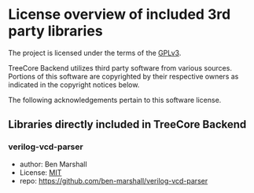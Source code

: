 # License overview of included 3rd party libraries

The project is licensed under the terms of the [GPLv3](LICENSE).

TreeCore Backend utilizes third party software from various sources. Portions of this software are copyrighted by their respective owners as indicated in the copyright notices below.

The following acknowledgements pertain to this software license.


## Libraries directly included in TreeCore Backend

### verilog-vcd-parser
* author: Ben Marshall
* License: [MIT](https://github.com/ben-marshall/verilog-vcd-parser/blob/master/LICENSE.txt)
* repo: https://github.com/ben-marshall/verilog-vcd-parser
